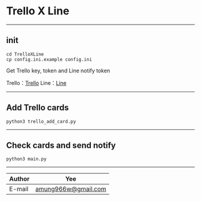 # Trello X Line

***
## init
```
cd TrelloXLine
cp config.ini.example config.ini
```
Get Trello key, token and Line notify token

Trello：[Trello](https://trello.com/app-key "Trello")
Line：[Line](https://notify-bot.line.me/my/ "Line")
***
## Add Trello cards
```
python3 trello_add_card.py
```
***
## Check cards and send notify
```
python3 main.py
```
***
|Author|Yee|
|---|---|
|E-mail|amung966w@gmail.com|